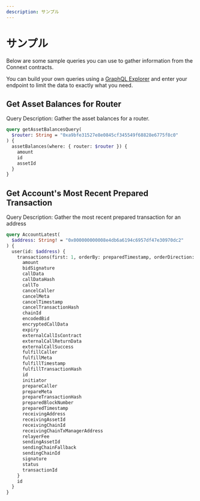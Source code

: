 ```yaml
---
description: サンプル
---
```


# サンプル

Below are some sample queries you can use to gather information from the Connext contracts.

You can build your own queries using a [GraphQL Explorer](https://graphiql-online.com/graphiql) and enter your endpoint to limit the data to exactly what you need.

## Get Asset Balances for Router

Query Description: Gather the asset balances for a router.

```graphql
query getAssetBalancesQuery(
  $router: String = "0xa9bfe31527e8e0845cf345549f68828e6775f8c0"
) {
  assetBalances(where: { router: $router }) {
    amount
    id
    assetId
  }
}
```

## Get Account's Most Recent Prepared Transaction

Query Description: Gather the most recent prepared transaction for an address

```graphql
query AccountLatest(
  $address: String! = "0x000000000008e4db6a6194c6957df47e30970dc2"
) {
  user(id: $address) {
    transactions(first: 1, orderBy: preparedTimestamp, orderDirection: desc) {
      amount
      bidSignature
      callData
      callDataHash
      callTo
      cancelCaller
      cancelMeta
      cancelTimestamp
      cancelTransactionHash
      chainId
      encodedBid
      encryptedCallData
      expiry
      externalCallIsContract
      externalCallReturnData
      externalCallSuccess
      fulfillCaller
      fulfillMeta
      fulfillTimestamp
      fulfillTransactionHash
      id
      initiator
      prepareCaller
      prepareMeta
      prepareTransactionHash
      preparedBlockNumber
      preparedTimestamp
      receivingAddress
      receivingAssetId
      receivingChainId
      receivingChainTxManagerAddress
      relayerFee
      sendingAssetId
      sendingChainFallback
      sendingChainId
      signature
      status
      transactionId
    }
    id
  }
}
```
